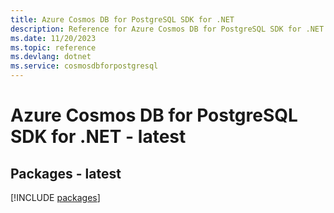 ```yaml
---
title: Azure Cosmos DB for PostgreSQL SDK for .NET
description: Reference for Azure Cosmos DB for PostgreSQL SDK for .NET
ms.date: 11/20/2023
ms.topic: reference
ms.devlang: dotnet
ms.service: cosmosdbforpostgresql
---
```

# Azure Cosmos DB for PostgreSQL SDK for .NET - latest
## Packages - latest
[!INCLUDE [packages](cosmos-db-for-postgresql-index.md)]